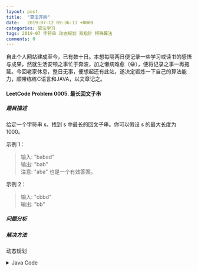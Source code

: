 ```yaml
---
layout: post
title:  "算法开刷"
date:   2019-07-12 09:36:13 +0000
categories: 算法学习
tags: 2019-07 字符串 动态规划 双指针 特殊算法
comments: 0
---
```


自此个人网站建成至今，已有数十日。本想每隔两日便记录一些学习或读书的感悟与成果，然就生活安顿之事忙于奔波，加之懒病难愈（😀），便将记录之事一再拖延。今回老家休息，整日无事，便想起还有此站，遂决定锻炼一下自己的算法能力，顺带练练C语言和JAVA，以文章记之。

#### LeetCode Problem 0005. 最长回文子串
##### 题目描述
给定一个字符串 s，找到 s 中最长的回文子串。你可以假设 s 的最大长度为 1000。

示例 1：  

> 输入: "babad"  
> 输出: "bab"  
> 注意: "aba" 也是一个有效答案。

示例 2：

> 输入: "cbbd"  
> 输出: "bb"

##### 问题分析
##### 解决方法

动态规划
<details>
<summary>Java Code</summary>

```java
public static String longestPalindrome(String s) {
    boolean[][] dp_isPalindrome = new boolean[s.length()][s.length()];
    String res = "";
    int[] indexPair = new int[2];
    
    for(int i = 0; i < s.length(); i++) {
        dp_isPalindrome[i][i] = true;
        if(i < s.length() - 1 && s.charAt(i) == s.charAt(i+1)) {
            dp_isPalindrome[i][i+1] = true;
        }
    }

    for(int d = 0; d < s.length(); d++) {
        for(int i = 0; i < s.length() - d; i++) {
            if(dp_isPalindrome[i][i+d]) {
                indexPair[0] = i;
                indexPair[1] = i+d+1;
            }

            if(dp_isPalindrome[i][i+d] && (i-1 >= 0 && i+d+1 < s.length()) && s.charAt(i-1) == s.charAt(i+d+1)) {
                // System.out.println("No Expception: " + i + ", " + d);
                dp_isPalindrome[i-1][i+d+1] = true;
                indexPair[0] = i-1;
                indexPair[1] = i+d+2;
            }
            else if(i-1 >= 0 && i+d+1 < s.length()){
                // System.out.println("No Expception: " + i + ", " + d);
                dp_isPalindrome[i-1][i+d+1] = false;
            }
            else {
                // System.out.println("Param: " + i + ", " + d +"; " + "Out of Bounds: " + (i-1) + ", " + (i+d+1));
            }
        }
    }
    res = s.substring(indexPair[0], indexPair[1]);
    return res;
}
```

</details>